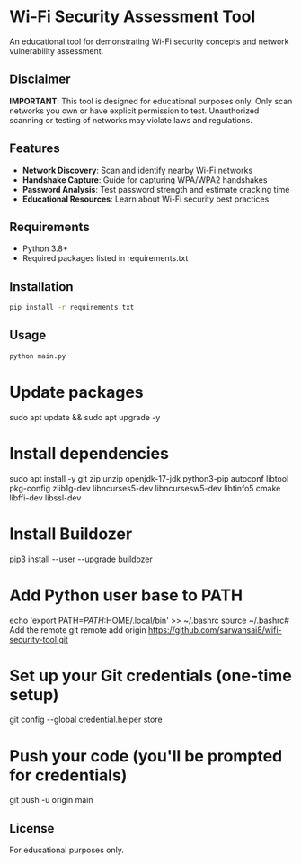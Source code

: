 # Wi-Fi Security Assessment Tool

An educational tool for demonstrating Wi-Fi security concepts and network vulnerability assessment.

## Disclaimer

**IMPORTANT**: This tool is designed for educational purposes only. Only scan networks you own or have explicit permission to test. Unauthorized scanning or testing of networks may violate laws and regulations.

## Features

- **Network Discovery**: Scan and identify nearby Wi-Fi networks
- **Handshake Capture**: Guide for capturing WPA/WPA2 handshakes
- **Password Analysis**: Test password strength and estimate cracking time
- **Educational Resources**: Learn about Wi-Fi security best practices

## Requirements

- Python 3.8+
- Required packages listed in requirements.txt

## Installation

```bash
pip install -r requirements.txt
```

## Usage

```bash
python main.py
```

# Update packages
sudo apt update && sudo apt upgrade -y

# Install dependencies
sudo apt install -y git zip unzip openjdk-17-jdk python3-pip autoconf libtool pkg-config zlib1g-dev libncurses5-dev libncursesw5-dev libtinfo5 cmake libffi-dev libssl-dev

# Install Buildozer
pip3 install --user --upgrade buildozer

# Add Python user base to PATH
echo 'export PATH=$PATH:$HOME/.local/bin' >> ~/.bashrc
source ~/.bashrc# Add the remote
git remote add origin https://github.com/sarwansai8/wifi-security-tool.git

# Set up your Git credentials (one-time setup)
git config --global credential.helper store

# Push your code (you'll be prompted for credentials)
git push -u origin main
## License

For educational purposes only.
